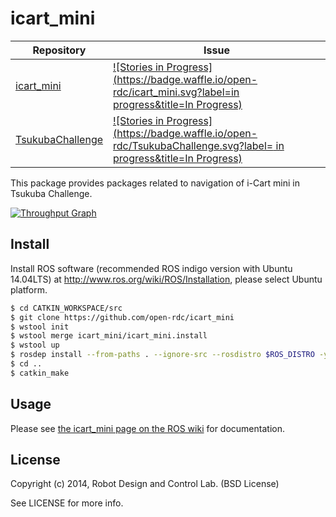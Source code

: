 icart_mini
=================

| Repository | Issue
| --- | --- |
| [icart_mini](https://github.com/open-rdc/icart_mini) | [![Stories in Progress](https://badge.waffle.io/open-rdc/icart_mini.svg?label=in progress&title=In Progress)](http://waffle.io/open-rdc/icart_mini) |
| [TsukubaChallenge](https://github.com/open-rdc/TsukubaChallenge) | [![Stories in Progress](https://badge.waffle.io/open-rdc/TsukubaChallenge.svg?label= in progress&title=In Progress)](http://waffle.io/open-rdc/TsukubaChallenge) |

This package provides packages related to navigation of i-Cart mini in Tsukuba Challenge.

[![Throughput Graph](https://graphs.waffle.io/open-rdc/icart_mini/throughput.svg)](https://waffle.io/open-rdc/icart_mini/metrics) 

## Install

Install ROS software (recommended ROS indigo version with Ubuntu 14.04LTS) at http://www.ros.org/wiki/ROS/Installation, please select Ubuntu platform. 

```sh
$ cd CATKIN_WORKSPACE/src
$ git clone https://github.com/open-rdc/icart_mini
$ wstool init
$ wstool merge icart_mini/icart_mini.install
$ wstool up
$ rosdep install --from-paths . --ignore-src --rosdistro $ROS_DISTRO -y
$ cd ..
$ catkin_make
```

## Usage

Please see [the icart_mini page on the ROS wiki](http://wiki.ros.org/icart_mini) for documentation.

## License

Copyright (c) 2014, Robot Design and Control Lab. (BSD License)

See LICENSE for more info.

